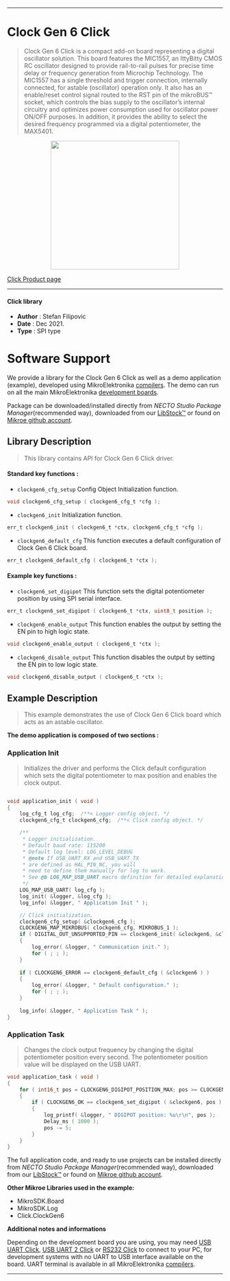 
---
# Clock Gen 6 Click

> Clock Gen 6 Click is a compact add-on board representing a digital oscillator solution. This board features the MIC1557, an IttyBitty CMOS RC oscillator designed to provide rail-to-rail pulses for precise time delay or frequency generation from Microchip Technology. The MIC1557 has a single threshold and trigger connection, internally connected, for astable (oscillator) operation only. It also has an enable/reset control signal routed to the RST pin of the mikroBUS™ socket, which controls the bias supply to the oscillator’s internal circuitry and optimizes power consumption used for oscillator power ON/OFF purposes. In addition, it provides the ability to select the desired frequency programmed via a digital potentiometer, the MAX5401.

<p align="center">
  <img src="https://download.mikroe.com/images/click_for_ide/clockgen6_click.png" height=300px>
</p>

[Click Product page](https://www.mikroe.com/clock-gen-6-click)

---


#### Click library

- **Author**        : Stefan Filipovic
- **Date**          : Dec 2021.
- **Type**          : SPI type


# Software Support

We provide a library for the Clock Gen 6 Click
as well as a demo application (example), developed using MikroElektronika
[compilers](https://www.mikroe.com/necto-studio).
The demo can run on all the main MikroElektronika [development boards](https://www.mikroe.com/development-boards).

Package can be downloaded/installed directly from *NECTO Studio Package Manager*(recommended way), downloaded from our [LibStock&trade;](https://libstock.mikroe.com) or found on [Mikroe github account](https://github.com/MikroElektronika/mikrosdk_click_v2/tree/master/clicks).

## Library Description

> This library contains API for Clock Gen 6 Click driver.

#### Standard key functions :

- `clockgen6_cfg_setup` Config Object Initialization function.
```c
void clockgen6_cfg_setup ( clockgen6_cfg_t *cfg );
```

- `clockgen6_init` Initialization function.
```c
err_t clockgen6_init ( clockgen6_t *ctx, clockgen6_cfg_t *cfg );
```

- `clockgen6_default_cfg` This function executes a default configuration of Clock Gen 6 Click board.
```c
err_t clockgen6_default_cfg ( clockgen6_t *ctx );
```

#### Example key functions :

- `clockgen6_set_digipot` This function sets the digital potentiometer position by using SPI serial interface.
```c
err_t clockgen6_set_digipot ( clockgen6_t *ctx, uint8_t position );
```

- `clockgen6_enable_output` This function enables the output by setting the EN pin to high logic state.
```c
void clockgen6_enable_output ( clockgen6_t *ctx );
```

- `clockgen6_disable_output` This function disables the output by setting the EN pin to low logic state.
```c
void clockgen6_disable_output ( clockgen6_t *ctx );
```

## Example Description

> This example demonstrates the use of Clock Gen 6 Click board which acts as an astable oscillator.

**The demo application is composed of two sections :**

### Application Init

> Initializes the driver and performs the Click default configuration which sets the digital potentiometer to max position and enables the clock output.

```c

void application_init ( void )
{
    log_cfg_t log_cfg;  /**< Logger config object. */
    clockgen6_cfg_t clockgen6_cfg;  /**< Click config object. */

    /** 
     * Logger initialization.
     * Default baud rate: 115200
     * Default log level: LOG_LEVEL_DEBUG
     * @note If USB_UART_RX and USB_UART_TX 
     * are defined as HAL_PIN_NC, you will 
     * need to define them manually for log to work. 
     * See @b LOG_MAP_USB_UART macro definition for detailed explanation.
     */
    LOG_MAP_USB_UART( log_cfg );
    log_init( &logger, &log_cfg );
    log_info( &logger, " Application Init " );

    // Click initialization.
    clockgen6_cfg_setup( &clockgen6_cfg );
    CLOCKGEN6_MAP_MIKROBUS( clockgen6_cfg, MIKROBUS_1 );
    if ( DIGITAL_OUT_UNSUPPORTED_PIN == clockgen6_init( &clockgen6, &clockgen6_cfg ) ) 
    {
        log_error( &logger, " Communication init." );
        for ( ; ; );
    }
    
    if ( CLOCKGEN6_ERROR == clockgen6_default_cfg ( &clockgen6 ) )
    {
        log_error( &logger, " Default configuration." );
        for ( ; ; );
    }
    
    log_info( &logger, " Application Task " );
}

```

### Application Task

> Changes the clock output frequency by changing the digital potentiometer position every second. The potentiometer position value will be displayed on the USB UART.

```c
void application_task ( void )
{
    for ( int16_t pos = CLOCKGEN6_DIGIPOT_POSITION_MAX; pos >= CLOCKGEN6_DIGIPOT_POSITION_MIN; )
    {
        if ( CLOCKGEN6_OK == clockgen6_set_digipot ( &clockgen6, pos ) )
        {
            log_printf( &logger, " DIGIPOT position: %u\r\n", pos );
            Delay_ms ( 1000 );
            pos -= 5;
        }
    }
}
```

The full application code, and ready to use projects can be installed directly from *NECTO Studio Package Manager*(recommended way), downloaded from our [LibStock&trade;](https://libstock.mikroe.com) or found on [Mikroe github account](https://github.com/MikroElektronika/mikrosdk_click_v2/tree/master/clicks).

**Other Mikroe Libraries used in the example:**

- MikroSDK.Board
- MikroSDK.Log
- Click.ClockGen6

**Additional notes and informations**

Depending on the development board you are using, you may need
[USB UART Click](https://www.mikroe.com/usb-uart-click),
[USB UART 2 Click](https://www.mikroe.com/usb-uart-2-click) or
[RS232 Click](https://www.mikroe.com/rs232-click) to connect to your PC, for
development systems with no UART to USB interface available on the board. UART
terminal is available in all MikroElektronika
[compilers](https://shop.mikroe.com/compilers).

---
